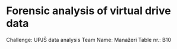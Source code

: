 # Forensic analysis of virtual drive data
Challenge: UPJŠ data analysis
Team Name: Manažeri
Table nr.: B10
